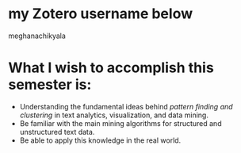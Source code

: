 # my Zotero username below

meghanachikyala 

# What I wish to accomplish this semester is:

* Understanding the fundamental ideas behind _pattern finding and clustering_ in text analytics, visualization, and data mining.
* Be familiar with the main mining algorithms for structured and unstructured text data.
* Be able to apply this knowledge in the real world.
